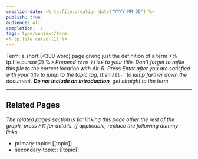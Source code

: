 ```yaml
---
creation-date: <% tp.file.creation_date("YYYY-MM-DD") %>
publish: true
audience: all
completion: .1
tags: type/context/term,
<% tp.file.cursor(1) %>
---
```


Term: a short (<300 word) page giving just the definition of a term
<% tp.file.cursor(2) %> *Prepend `term-TITLE` to your title. Don't forget to refile this file to the correct location with Alt-R.*
*Press Enter after you are satisfied with your title to jump to the topic tag, then `Alt-'` to jump farther down the document. **Do not include an introduction**, get straight to the term.*

---
## Related Pages
*The related pages section is for linking this page other the rest of the graph, press F11 for details. If applicable, replace the following dummy links.*
- primary-topic:: \[\[topic\]\]
- secondary-topic:: \[\[topic\]\]


